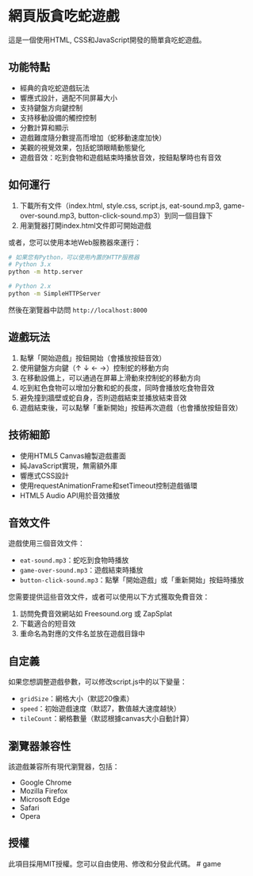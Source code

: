 # 網頁版貪吃蛇遊戲

這是一個使用HTML, CSS和JavaScript開發的簡單貪吃蛇遊戲。

## 功能特點

- 經典的貪吃蛇遊戲玩法
- 響應式設計，適配不同屏幕大小
- 支持鍵盤方向鍵控制
- 支持移動設備的觸控控制
- 分數計算和顯示
- 遊戲難度隨分數提高而增加（蛇移動速度加快）
- 美觀的視覺效果，包括蛇頭眼睛動態變化
- 遊戲音效：吃到食物和遊戲結束時播放音效，按鈕點擊時也有音效

## 如何運行

1. 下載所有文件（index.html, style.css, script.js, eat-sound.mp3, game-over-sound.mp3, button-click-sound.mp3）到同一個目錄下
2. 用瀏覽器打開index.html文件即可開始遊戲

或者，您可以使用本地Web服務器來運行：

```bash
# 如果您有Python，可以使用內置的HTTP服務器
# Python 3.x
python -m http.server

# Python 2.x
python -m SimpleHTTPServer
```

然後在瀏覽器中訪問 `http://localhost:8000`

## 遊戲玩法

1. 點擊「開始遊戲」按鈕開始（會播放按鈕音效）
2. 使用鍵盤方向鍵（↑ ↓ ← →）控制蛇的移動方向
3. 在移動設備上，可以通過在屏幕上滑動來控制蛇的移動方向
4. 吃到紅色食物可以增加分數和蛇的長度，同時會播放吃食物音效
5. 避免撞到牆壁或蛇自身，否則遊戲結束並播放結束音效
6. 遊戲結束後，可以點擊「重新開始」按鈕再次遊戲（也會播放按鈕音效）

## 技術細節

- 使用HTML5 Canvas繪製遊戲畫面
- 純JavaScript實現，無需額外庫
- 響應式CSS設計
- 使用requestAnimationFrame和setTimeout控制遊戲循環
- HTML5 Audio API用於音效播放

## 音效文件

遊戲使用三個音效文件：
- `eat-sound.mp3`：蛇吃到食物時播放
- `game-over-sound.mp3`：遊戲結束時播放
- `button-click-sound.mp3`：點擊「開始遊戲」或「重新開始」按鈕時播放

您需要提供這些音效文件，或者可以使用以下方式獲取免費音效：
1. 訪問免費音效網站如 Freesound.org 或 ZapSplat
2. 下載適合的短音效
3. 重命名為對應的文件名並放在遊戲目錄中

## 自定義

如果您想調整遊戲參數，可以修改script.js中的以下變量：

- `gridSize`：網格大小（默認20像素）
- `speed`：初始遊戲速度（默認7，數值越大速度越快）
- `tileCount`：網格數量（默認根據canvas大小自動計算）

## 瀏覽器兼容性

該遊戲兼容所有現代瀏覽器，包括：

- Google Chrome
- Mozilla Firefox
- Microsoft Edge
- Safari
- Opera

## 授權

此項目採用MIT授權。您可以自由使用、修改和分發此代碼。 #   g a m e  
 